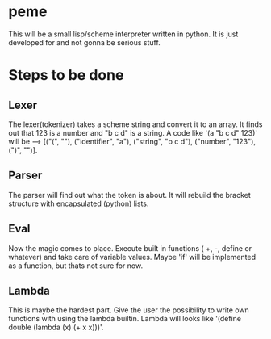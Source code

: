 # peme
This will be a small lisp/scheme interpreter written in python.
It is just developed for and not gonna be serious stuff.

# Steps to be done

## Lexer
The lexer(tokenizer) takes a scheme string and convert it to an array.
It finds out that 123 is a number and "b c d" is a string.
A code like '(a "b c d" 123)' will be
  --> [("(", ""), ("identifier", "a"), ("string", "b c d"), ("number", "123"), (")", "")].

## Parser
The parser will find out what the token is about. 
It will rebuild the bracket structure with encapsulated (python) lists.

## Eval
Now the magic comes to place.
Execute built in functions ( +, -, define or whatever) and take care of variable values.
Maybe 'if' will be implemented as a function, but thats not sure for now.

## Lambda
This is maybe the hardest part. Give the user the possibility to write own functions
with using the lambda builtin.
Lambda will looks like '(define double (lambda (x) (+ x x)))'.
